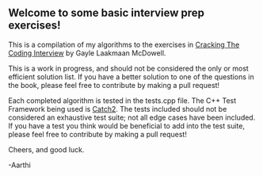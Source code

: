 ## Welcome to some basic interview prep exercises! 

This is a compilation of my algorithms to the exercises in [Cracking The Coding Interview](https://www.amazon.com/Cracking-Coding-Interview-Programming-Questions/dp/0984782850) by Gayle Laakmaan McDowell. 

This is a work in progress, and should not be considered the only or most efficient solution list. If you have a better solution to one of the questions in the book, please feel free to contribute by making a pull request!

Each completed algorithm is tested in the tests.cpp file. The C++ Test Framework being used is [Catch2](https://github.com/catchorg/Catch2). The tests included should not be considered an exhaustive test suite; not all edge cases have been included. If you have a test you think would be beneficial to add into the test suite, please feel free to contribute by making a pull request! 

Cheers, and good luck.

-Aarthi


